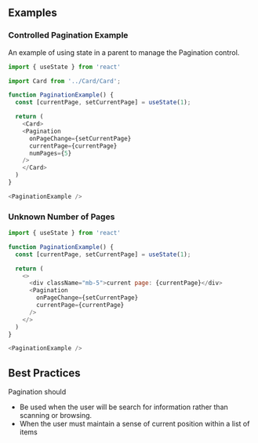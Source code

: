 ## Examples

### Controlled Pagination Example

An example of using state in a parent to manage the Pagination control.

```js
import { useState } from 'react'

import Card from '../Card/Card';

function PaginationExample() {
  const [currentPage, setCurrentPage] = useState(1);

  return (
    <Card>
    <Pagination
      onPageChange={setCurrentPage}
      currentPage={currentPage}
      numPages={5}
    />
    </Card>
  )
}

<PaginationExample />

```

### Unknown Number of Pages

```js
import { useState } from 'react'

function PaginationExample() {
  const [currentPage, setCurrentPage] = useState(1);

  return (
    <>
      <div className="mb-5">current page: {currentPage}</div>
      <Pagination
        onPageChange={setCurrentPage}
        currentPage={currentPage}
      />
    </>
  )
}

<PaginationExample />

```

## Best Practices

Pagination should

* Be used when the user will be search for information rather than scanning or browsing.
* When the user must maintain a sense of current position within a list of items
